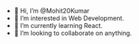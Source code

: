 - 👋 Hi, I’m @Mohit20Kumar
- 👀 I’m interested in Web Development.
- 🌱 I’m currently learning React.
- 💞️ I’m looking to collaborate on anything.

<!---
Mohit20Kumar/Mohit20Kumar is a ✨ special ✨ repository because its `README.md` (this file) appears on your GitHub profile.
You can click the Preview link to take a look at your changes.
--->
